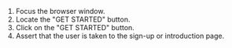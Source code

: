 1. Focus the browser window.
2. Locate the "GET STARTED" button.
3. Click on the "GET STARTED" button.
4. Assert that the user is taken to the sign-up or introduction page.